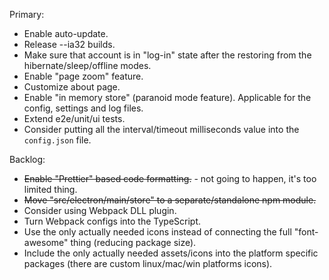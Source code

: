 Primary:
- Enable auto-update.
- Release --ia32 builds.
- Make sure that account is in "log-in" state after the restoring from the hibernate/sleep/offline modes.
- Enable "page zoom" feature. 
- Customize about page.
- Enable "in memory store" (paranoid mode feature). Applicable for the config, settings and log files.
- Extend e2e/unit/ui tests.
- Consider putting all the interval/timeout milliseconds value into the `config.json` file.

Backlog:
- ~~Enable "Prettier" based code formatting.~~ - not going to happen, it's too limited thing.
- ~~Move "src/electron/main/store" to a separate/standalone npm module.~~
- Consider using Webpack DLL plugin.
- Turn Webpack configs into the TypeScript.
- Use the only actually needed icons instead of connecting the full "font-awesome" thing (reducing package size).
- Include the only actually needed assets/icons into the platform specific packages (there are custom linux/mac/win platforms icons).
